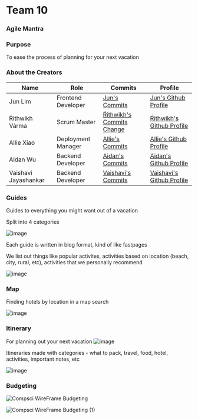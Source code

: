 # Team 10 

### Agile Mantra

### Purpose
To ease the process of planning for your next vacation

### About the Creators

| Name | Role | Commits | Profile |
| --- | --- | --- | --- |
| Jun Lim | Frontend Developer | [Jun's Commits](https://github.com/guapbeast/team10/commits?author=peacekeeper6) | [Jun's Github Profile](https://github.com/peacekeeper6) |
| Ŕithwikh Várma | Scrum Master | [Ŕithwikh's Commits Change](https://github.com/guapbeast/team10/commits?author=guapbeast) | [Ŕithwikh's Github Profile](https://github.com/guapbeast) |
| Allie Xiao | Deployment Manager | [Allie's Commits](https://github.com/guapbeast/team10/commits?author=xiaoa0) | [Allie's Github Profile](https://github.com/xiaoa0) |
| Aidan Wu | Backend Developer | [Aidan's Commits](https://github.com/guapbeast/team10/commits?author=aidanywu) | [Aidan's Github Profile](https://github.com/aidanywu) |
| Vaishavi Jayashankar | Backend Developer | [Vaishavi's Commits](https://github.com/guapbeast/team10/commits?author=aidanywu) | [Vaishavi's Github Profile](https://github.com/aidanywu) |


### Guides
Guides to everything you might want out of a vacation

Split into 4 categories

![image](https://user-images.githubusercontent.com/87632049/213338186-876cabbe-9d56-4a0d-b05a-ddea4eb287fd.png)

Each guide is written in blog format, kind of like fastpages 

We list out things like popular activites, activities based on location (beach, city, rural, etc), activities that we personally recommend

![image](https://user-images.githubusercontent.com/87632049/213387151-bdfb0f55-c68c-438a-ac66-c000ca2ff2a5.png)


### Map 
Finding hotels by location in a map search

![image](https://user-images.githubusercontent.com/87632049/213259966-f6930bc8-300f-4c13-a8bb-38b56075df26.png)


### Itinerary 
For planning out your next vacation
![image](https://user-images.githubusercontent.com/87632049/213376031-5a649cb4-6607-40f3-b1dc-efca48842630.png)

Itineraries made with categories - what to pack, travel, food, hotel, activities, important notes, etc

![image](https://user-images.githubusercontent.com/87632049/213381073-e424f3d8-6782-45a1-9001-17eeede5585a.png)

### Budgeting

![Compsci WireFrame Budgeting](https://user-images.githubusercontent.com/86858869/213388315-8b621157-3e3a-4d4f-b4a4-377f07aae13b.jpg)


![Compsci WireFrame Budgeting (1)](https://user-images.githubusercontent.com/86858869/213388266-cb844365-3d50-43a4-b266-2078a7eb19a8.jpg)
